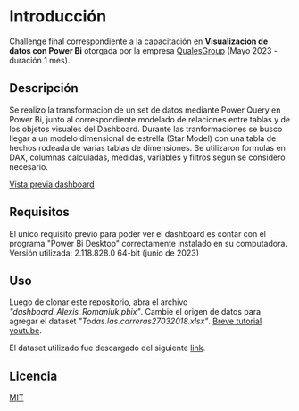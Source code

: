 # Introducción
Challenge final correspondiente a la capacitación en **Visualizacion de datos con Power Bi** otorgada por la empresa [QualesGroup](https://www.linkedin.com/company/quales-group/) (Mayo 2023 - duración 1 mes).

## Descripción
Se realizo la transformacion de un set de datos mediante Power Query en Power Bi, junto al correspondiente modelado de relaciones entre tablas y de los objetos visuales del Dashboard.
Durante las tranformaciones se busco llegar a un modelo dimensional de estrella (Star Model) con una tabla de hechos rodeada de varias tablas de dimensiones.
Se utilizaron formulas en DAX, columnas calculadas, medidas, variables y filtros segun se considero necesario.

[Vista previa dashboard](https://drive.google.com/file/d/1f1E0xG1WJtI6I5iUGWVF7tK5ykiM4qVU/view?usp=sharing)

## Requisitos
El unico requisito previo para poder ver el dashboard es contar con el programa "Power Bi Desktop" correctamente instalado en su computadora. 
Versión utilizada: 2.118.828.0 64-bit (junio de 2023)

## Uso
Luego de clonar este repositorio, abra el archivo *"dashboard_Alexis_Romaniuk.pbix"*.
Cambie el origen de datos para agregar el dataset *"Todas.las.carreras27032018.xlsx"*. [Breve tutorial youtube](https://youtu.be/yGoAoocP-qM).

El dataset utilizado fue descargado del siguiente [link](https://mujeres-programadoras.chicasentecnologia.org/).

## Licencia
[MIT](https://choosealicense.com/licenses/mit/)

